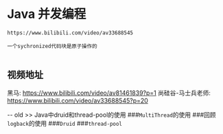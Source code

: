 # Java 并发编程
```
https://www.bilibili.com/video/av33688545

一个sychronized代码块是原子操作的


```
## 视频地址
黑马: https://www.bilibili.com/video/av81461839?p=1 
尚硅谷-马士兵老师: https://www.bilibili.com/video/av33688545?p=20


















-- old
    >> Java中druid和thread-pool的使用
    ###`MultiThread`的使用
    ###回顾`logback`的使用
    ###`Druid`
    ###`thread-pool`